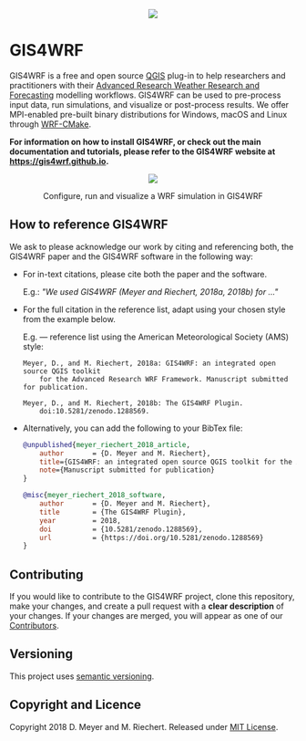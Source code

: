 <p align="center"><img src="https://gis4wrf.github.io/assets/images/gis4wrf_logo.png"></p>

# GIS4WRF
GIS4WRF is a free and open source [QGIS](https://qgis.org/) plug-in to help researchers and practitioners with their [Advanced Research Weather Research and Forecasting](https://www.mmm.ucar.edu/weather-research-and-forecasting-model) modelling workflows. GIS4WRF can be used to pre-process input data, run simulations, and visualize or post-process results. We offer MPI-enabled pre-built binary distributions for Windows, macOS and Linux through [WRF-CMake](https://github.com/WRF-CMake/WRF).

**For information on how to install GIS4WRF, or check out the main documentation and tutorials, please refer to the GIS4WRF website at https://gis4wrf.github.io.**

<p align="center"><img src="https://gis4wrf.github.io/assets/images/gis4wrf-demo.gif"></p>
<p align="center">Configure, run and visualize a WRF simulation in GIS4WRF</p>

## How to reference GIS4WRF
We ask to please acknowledge our work by citing and referencing both, the GIS4WRF paper and the GIS4WRF software in the following way:

- For in-text citations, please cite both the paper and the software.

    E.g.: *"We used GIS4WRF (Meyer and Riechert, 2018a, 2018b) for ..."*

- For the full citation in the reference list, adapt using your chosen style from the example below.

    E.g. — reference list using the American Meteorological Society (AMS) style:

    ```
    Meyer, D., and M. Riechert, 2018a: GIS4WRF: an integrated open source QGIS toolkit
        for the Advanced Research WRF Framework. Manuscript submitted for publication.

    Meyer, D., and M. Riechert, 2018b: The GIS4WRF Plugin.
        doi:10.5281/zenodo.1288569.
    ```
- Alternatively, you can add the following to your BibTex file:

    ```bibtex
    @unpublished{meyer_riechert_2018_article,
        author       = {D. Meyer and M. Riechert},
        title={GIS4WRF: an integrated open source QGIS toolkit for the Advanced Research WRF Framework},
        note={Manuscript submitted for publication}
    }

    @misc{meyer_riechert_2018_software,
        author       = {D. Meyer and M. Riechert},
        title        = {The GIS4WRF Plugin},
        year         = 2018,
        doi          = {10.5281/zenodo.1288569},
        url          = {https://doi.org/10.5281/zenodo.1288569}
    }
    ```

## Contributing
If you would like to contribute to the GIS4WRF project, clone this repository, make your changes, and create a pull request with a **clear description** of your changes. If your changes are merged, you will appear as one of our [Contributors](https://github.com/GIS4WRF/gis4wrf/graphs/contributors).

## Versioning
This project uses [semantic versioning](https://semver.org/).

## Copyright and Licence
Copyright 2018 D. Meyer and M. Riechert. Released under [MIT License](LICENSE.txt).